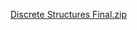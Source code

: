 [Discrete Structures Final.zip](https://github.com/jackreynard35/jack/files/15168859/Discrete.Structures.Final.zip)
